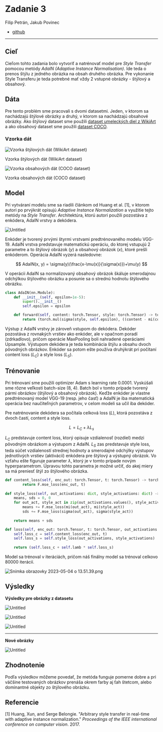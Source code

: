# Zadanie 3

Filip Petrán, Jakub Povinec

- [github](https://github.com/ns-super-team/assignment-3)

---

## Cieľ

Cieľom tohto zadania bolo vytvoriť a natrénovať model pre *Style Transfer* pomocou metódy *AdaIN (Adaptive Instance Normalisation)*. Ide teda o prenos štýlu z jedného obrázka na obsah druhého obrázka. Pre vykonanie Style Transferu je teda potrebné mať vždy 2 vstupné obrázky - štýlový a obsahový.

## Dáta

Pre tento problém sme pracovali s dvomi datasetmi. Jeden, v ktorom sa nachádzajú štýlové obrázky a druhý, v ktorom sa nachádzajú obsahové obrázky. Ako štýlový dataset sme použili [dataset umeleckých diel z WikiArt](https://www.kaggle.com/competitions/painter-by-numbers/data) a ako obsahový dataset sme použili [dataset COCO](https://cocodataset.org/#download).

### Vzorka dát

![Vzorka štýlových dát (WikiArt dataset)](imgs/Untitled.png)

Vzorka štýlových dát (WikiArt dataset)

![Vzorka obsahových dát (COCO dataset)](imgs/Untitled%201.png)

Vzorka obsahových dát (COCO dataset)

## **Model**

Pri vytváraní modelu sme sa riadili článkom od Huang et al. [1], v ktorom autori po prvýkrát opisujú *Adaptive Instance Normalization* a využitie tejto metódy na *Style Transfer*. Architektúra, ktorú autori použili pozostáva z enkódera, AdaIN vrstvy a dekódera.

![Untitled](imgs/Untitled%202.png)

Enkóder je tvorený prvými štyrmi vrstvami predtrénovaného modelu VGG-19. AdaIN vrstva predstavuje matematickú operáciu, do ktorej vstupujú 2 parametre a to štýlový obrázok ($y$) a obsahový obrázok ($x$), ktoré prešli enkóderom. Operácia AdaIN vyzerá nasledovne:

$$
AdaIN(x, y) = \sigma(y)(\frac{x-\mu(x)}{\sigma(x)})+\mu(y)
$$

V operácii AdaIN sa normalizovaný obsahový obrázok škáluje smerodajnou odchýlkou štýlového obrázku a posunie sa o strednú hodnotu štýlového obrázku.

```python
class AdaIN(nn.Module):
    def __init__(self, epsilon=1e-5):
        super().__init__()
        self.epsilon = epsilon

    def forward(self, content: torch.Tensor, style: torch.Tensor) -> torch.Tensor:
        return (torch.mul(sigma(style, self.epsilon), ((content - mi(content)) / sigma(content, self.epsilon))) + mi(style))
```

Výstup z AdaIN vrstvy je zároveň vstupom do dekódera. Dekóder pozostáva z rovnakých vrstiev ako enkóder, ale v opačnom poradí (zdrkadlovo), pričom operácie MaxPooling boli nahradené operáciami Upsample. Výstupom dekódera je teda kombinácia štýlu a obsahu dvoch pôvodných obrázkov. Enkóder sa potom ešte používa druhýkrát pri počítaní content loss ($L_C$) a style loss ($L_S$).

## Trénovanie

Pri trénovaní sme použili optimizer Adam s learning rate 0.0001. Vyskúšali sme rôzne veľkosti batch-size (8, 4). Batch bol v tomto prípade tvorený pármi obrázkov (štýlový a obsahový obrázok). Keďže enkóder je vlastne predtrénovaný model VGG-19 (resp. jeho časť) a AdaIN je iba matematická operácia bez naučiteľných parametrov, v celom modeli sa učil iba dekóder. 

Pre natrénovanie dekódera sa počítala celková loss ($L$), ktorá pozostáva z dvoch častí, content a style loss.

$$
L=L_C+\lambda L_s
$$

$L_C$ predstavuje content loss, ktorý opisuje vzdialenosť (rozdiel) medzi pôvodným obrázkom a výstupom z AdaIN. $L_S$ zas predstavuje style loss, teda súčet vzdialeností strednej hodnoty a smerodajné odchýlky výstupov jednotlivých vrstiev (aktivácií) enkódera pre štýlový a výstupný obrázok. Vo vzťahu ešte figuruje parameter $\lambda$, ktorý je v tomto prípade novým hyperparametrom. Úpravou tohto parametra je možné určiť, do akej miery sa má preniesť štýl zo štýlového obrázka.

```python
def content_loss(self, enc_out: torch.Tensor, t: torch.Tensor) -> torch.Tensor:
        return F.mse_loss(enc_out, t)
    
def style_loss(self, out_activations: dict, style_activations: dict) -> torch.Tensor:
	means, sds = 0, 0
	for out_act, style_act in zip(out_activations.values(), style_activations.values()):
		means += F.mse_loss(mi(out_act), mi(style_act))
		sds += F.mse_loss(sigma(out_act), sigma(style_act))
		
	return means + sds

def loss(self, enc_out: torch.Tensor, t: torch.Tensor, out_activations: dict, style_activations: dict) -> torch.Tensor:
	self.loss_c = self.content_loss(enc_out, t)
	self.loss_s = self.style_loss(out_activations, style_activations)
	
	return (self.loss_c + self.lamb * self.loss_s)
```

Model sa trénoval v iteráciách, pričom náš finálny model sa trénoval celkovo 80000 iterácií.

![Snímka obrazovky 2023-05-04 o 13.51.39.png](imgs/Snmka_obrazovky_2023-05-04_o_13.51.39.png)

## Výsledky

**Výsledky pre obrázky z datasetu**

![Untitled](imgs/Untitled%203.png)

![Untitled](imgs/Untitled%204.png)

![Untitled](imgs/Untitled%205.png)

---

**Nové obrázky**

![Untitled](imgs/Untitled%206.png)

## Zhodnotenie

Podľa výsledkov môžeme povedať, že metóda funguje pomerne dobre a pri väčšine testovaných obrázkov prenáša okrem farby aj ťah štetcom, alebo dominantné objekty zo štýlového obrázku.

## Referencie

[1] Huang, Xun, and Serge Belongie. "Arbitrary style transfer in real-time with adaptive instance normalization." *Proceedings of the IEEE international conference on computer vision*. 2017.